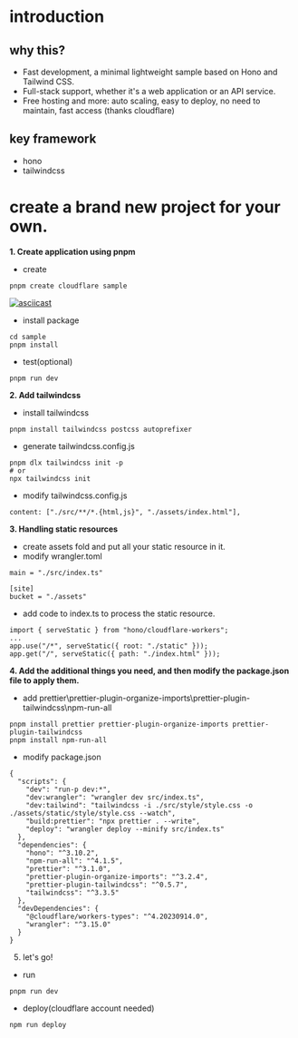 # introduction
## why this?
- Fast development, a minimal lightweight sample based on Hono and Tailwind CSS. 
- Full-stack support, whether it's a web application or an API service.
- Free hosting and more: auto scaling, easy to deploy, no need to maintain, fast access (thanks cloudflare)
## key framework
- hono
- tailwindcss
# create a brand new project for your own.

**1. Create application using pnpm**
- create
```
pnpm create cloudflare sample
```
[![asciicast](https://asciinema.org/a/uWa9k8TZUJlHn69k2EFvNDHED.svg)](https://asciinema.org/a/uWa9k8TZUJlHn69k2EFvNDHED)

- install package
```
cd sample
pnpm install
```
- test(optional)
```
pnpm run dev
```

**2. Add tailwindcss**
- install tailwindcss
```
pnpm install tailwindcss postcss autoprefixer
```   
- generate tailwindcss.config.js
```
pnpm dlx tailwindcss init -p
# or
npx tailwindcss init
```
- modify tailwindcss.config.js
```
content: ["./src/**/*.{html,js}", "./assets/index.html"],
```

**3. Handling static resources**
- create assets fold and put all your static resource in it.
- modify wrangler.toml
```
main = "./src/index.ts"

[site]
bucket = "./assets"
```
- add code to index.ts to process the static resource.
```
import { serveStatic } from "hono/cloudflare-workers";
...
app.use("/*", serveStatic({ root: "./static" })); 
app.get("/", serveStatic({ path: "./index.html" }));
```

**4. Add the additional things you need, and then modify the package.json file to apply them.**
- add prettier\prettier-plugin-organize-imports\prettier-plugin-tailwindcss\npm-run-all
```
pnpm install prettier prettier-plugin-organize-imports prettier-plugin-tailwindcss
pnpm install npm-run-all
```
- modify package.json
```
{
  "scripts": {
    "dev": "run-p dev:*",
    "dev:wrangler": "wrangler dev src/index.ts",
    "dev:tailwind": "tailwindcss -i ./src/style/style.css -o ./assets/static/style/style.css --watch",
    "build:prettier": "npx prettier . --write",
    "deploy": "wrangler deploy --minify src/index.ts"
  },
  "dependencies": {
    "hono": "^3.10.2",
    "npm-run-all": "^4.1.5",
    "prettier": "^3.1.0",
    "prettier-plugin-organize-imports": "^3.2.4",
    "prettier-plugin-tailwindcss": "^0.5.7",
    "tailwindcss": "^3.3.5"
  },
  "devDependencies": {
    "@cloudflare/workers-types": "^4.20230914.0",
    "wrangler": "^3.15.0"
  }
}

```

5. let's go!
- run
```
pnpm run dev
```
- deploy(cloudflare account needed)
```
npm run deploy
```
